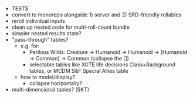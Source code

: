 - TESTS
- convert to monorepo alongside 1) server and 2) SRD-friendly rollables
- reroll individual inputs
- clean up nested code for multi-roll-count bundle
- simpler nested results state?
- "pass-through" tables?
  - e.g. for:
    - Perilous Wilds: Creature -> Humanoid -> Humanoid -> [Humanoid -> Common] -> Common (collapse the [])
    - selectable tables like XGTE life decisions Class+Background tables, or MCDM S&F Special Allies table
  - how to model/display?
    - collapse horizontally?
- multi-dimensional tables? (SKT)
